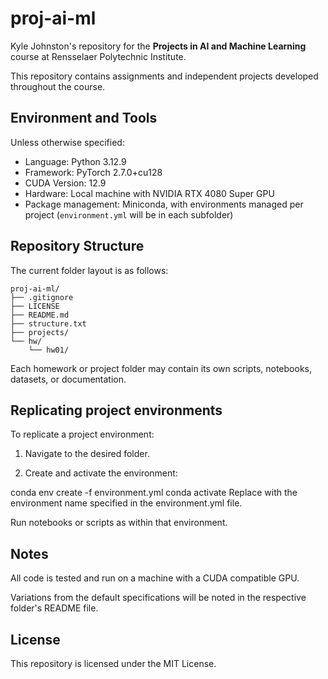 # proj-ai-ml

Kyle Johnston's repository for the **Projects in AI and Machine Learning** course at Rensselaer Polytechnic Institute.

This repository contains assignments and independent projects developed throughout the course.

## Environment and Tools

Unless otherwise specified:

- Language: Python 3.12.9  
- Framework: PyTorch 2.7.0+cu128  
- CUDA Version: 12.9  
- Hardware: Local machine with NVIDIA RTX 4080 Super GPU  
- Package management: Miniconda, with environments managed per project (`environment.yml` will be in each subfolder)

## Repository Structure

The current folder layout is as follows:

```
proj-ai-ml/
├── .gitignore
├── LICENSE
├── README.md
├── structure.txt
├── projects/
└── hw/
    └── hw01/
```

Each homework or project folder may contain its own scripts, notebooks, datasets, or documentation.

## Replicating project environments

To replicate a project environment:

1. Navigate to the desired folder.

2. Create and activate the environment:

conda env create -f environment.yml
conda activate <env-name>
Replace <env-name> with the environment name specified in the environment.yml file.

Run notebooks or scripts as within that environment.

## Notes
All code is tested and run on a machine with a CUDA compatible GPU.

Variations from the default specifications will be noted in the respective folder's README file.

## License
This repository is licensed under the MIT License.